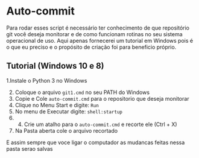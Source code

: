 # Auto-commit

Para rodar esses script é necessário ter conhecimento de que repositório git você deseja monitorar e
de como funcionam rotinas no seu sistema operacional de uso.
Aqui apenas fornecerei um tutorial em Windows pois é o que eu preciso e o propósito de criação foi para beneficio próprio.

## Tutorial (Windows 10 e 8)

1.Instale o Python 3 no Windows

2. Coloque o arquivo `git1.cmd` no seu PATH do Windows
3. Copie e Cole `auto-commit.cmd` para o repositorio que deseja monitorar
4. Clique no Menu Start e digite: `Run`
5. No menu de Executar digite: `shell:startup`
6. 4. Crie um atalho para o `auto-commit.cmd` e recorte ele (Ctrl + X)
7. Na Pasta aberta cole o arquivo recortado

E assim sempre que voce ligar o computador as mudancas feitas nessa pasta serao salvas
